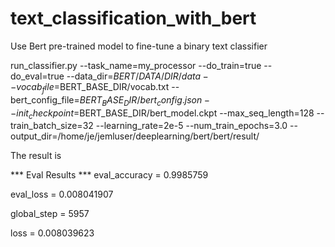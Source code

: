 # text_classification_with_bert
Use Bert pre-trained model to fine-tune a binary text classifier

run_classifier.py  --task_name=my_processor  --do_train=true   --do_eval=true   --data_dir=$BERT/DATA/DIR/data   --vocab_file=$BERT_BASE_DIR/vocab.txt   --bert_config_file=$BERT_BASE_DIR/bert_config.json   --init_checkpoint=$BERT_BASE_DIR/bert_model.ckpt   --max_seq_length=128   --train_batch_size=32   --learning_rate=2e-5   --num_train_epochs=3.0   --output_dir=/home/je/jemluser/deeplearning/bert/bert/result/

The result is 

   *** Eval Results ***
   eval_accuracy = 0.9985759
   
   eval_loss = 0.008041907
   
   global_step = 5957
   
   loss = 0.008039623
   
